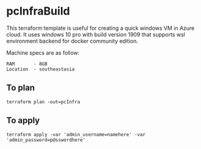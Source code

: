 # pcInfraBuild
This terraform template is useful for creating a quick windows VM in Azure cloud. It uses windows 10 pro with build version 1909 that supports wsl environment backend for docker community edition.

Machine specs are as follow:
```vCPU      - 2
RAM       - 8GB
Location  - southeastasia
```

## To plan
```
terraform plan -out=pcInfra
```

## To apply
```
terraform apply -var 'admin_username=namehere' -var 'admin_password=p@sswordhere'
```

